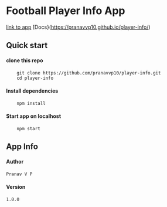 # Football Player Info App

[link to app](https://football-player-info.herokuapp.com/)
[Docs}(https://pranavvp10.github.io/player-info/)

## Quick start

#### clone this repo
        git clone https://github.com/pranavvp10/player-info.git
        cd player-info

#### Install dependencies
        npm install
     
#### Start app on localhost
        npm start

## App Info

#### Author
    Pranav V P

#### Version
    1.0.0
